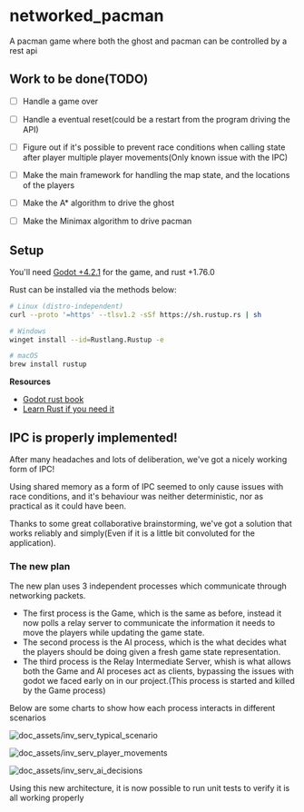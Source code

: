 # networked_pacman
A pacman game where both the ghost and pacman can be controlled by a rest api

## Work to be done(TODO)
- [ ] Handle a game over
- [ ] Handle a eventual reset(could be a restart from the program driving the API)
- [ ] Figure out if it's possible to prevent race conditions when calling state after player multiple player movements(Only known issue with the IPC)
- [ ] Make the main framework for handling the map state, and the locations of the players
- [ ] Make the A* algorithm to drive the ghost
- [ ] Make the Minimax algorithm to drive pacman


## Setup
You'll need [Godot +4.2.1](https://godotengine.org/download/) for the game, and rust +1.76.0

Rust can be installed via the methods below:

```zsh
# Linux (distro-independent)
curl --proto '=https' --tlsv1.2 -sSf https://sh.rustup.rs | sh

# Windows
winget install --id=Rustlang.Rustup -e

# macOS
brew install rustup
```


**Resources**
- [Godot rust book](https://godot-rust.github.io/book/index.html)
- [Learn Rust if you need it](https://www.rust-lang.org/learn)

## IPC is properly implemented!
After many headaches and lots of deliberation, we've got a nicely working form of IPC!

Using shared memory as a form of IPC seemed to only cause issues with race conditions, and it's behaviour was neither deterministic, nor as practical as it could have been.

Thanks to some great collaborative brainstorming, we've got a solution that works reliably and simply(Even if it is a little bit convoluted for the application).

### The new plan
The new plan uses 3 independent processes which communicate through networking packets.
- The first process is the Game, which is the same as before, instead it now polls a relay server to communicate the information it needs to move the players while updating the game state.
- The second process is the AI process, which is the what decides what the players should be doing given a fresh game state representation.
- The third process is the Relay Intermediate Server, whish is what allows both the Game and AI proceses act as clients, bypassing the issues with godot we faced early on in our project.(This process is started and killed by the Game process)

Below are some charts to show how each process interacts in different scenarios

![doc_assets/inv_serv_typical_scenario](https://github.com/CaelumD25/networked_pacman/blob/inverted-client/doc_assets/inv_serv_typical_scenario.png)

![doc_assets/inv_serv_player_movements](https://github.com/CaelumD25/networked_pacman/blob/inverted-client/doc_assets/inv_serv_player_movements.png)

![doc_assets/inv_serv_ai_decisions](https://github.com/CaelumD25/networked_pacman/blob/inverted-client/doc_assets/inv_serv_ai_decisions.png)

Using this new architecture, it is now possible to run unit tests to verify it is all working properly


